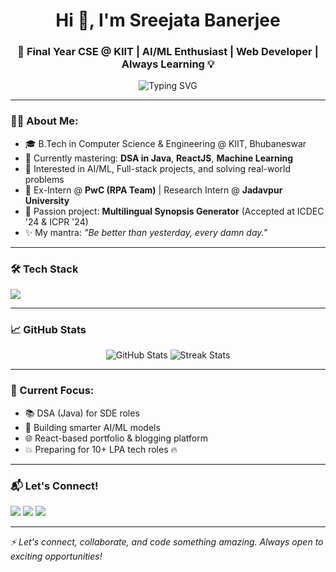 <h1 align="center">Hi 👋, I'm Sreejata Banerjee</h1>
<h3 align="center">🚀 Final Year CSE @ KIIT | AI/ML Enthusiast | Web Developer | Always Learning 💡</h3>

<p align="center">
  <img src="https://readme-typing-svg.demolab.com?font=Fira+Code&pause=1000&color=F76989&center=true&vCenter=true&width=435&lines=Code.+Create.+Conquer.;Passionate+about+AI%2FML+%26+Web+Development;Growth+Mindset+on+beast+mode+%F0%9F%94%A5" alt="Typing SVG" />
</p>

---

### 👩‍💻 About Me:
- 🎓 B.Tech in Computer Science & Engineering @ KIIT, Bhubaneswar
- 🌱 Currently mastering: **DSA in Java**, **ReactJS**, **Machine Learning**
- 🧠 Interested in AI/ML, Full-stack projects, and solving real-world problems
- 💼 Ex-Intern @ **PwC (RPA Team)** | Research Intern @ **Jadavpur University**
- 📌 Passion project: **Multilingual Synopsis Generator** (Accepted at ICDEC '24 & ICPR '24)
- ✨ My mantra: *"Be better than yesterday, every damn day."*

---

### 🛠️ Tech Stack
<p align="left">
  <img src="https://skillicons.dev/icons?i=python,java,cpp,html,css,js,react,flask,mysql,mongodb,git,github,linux,figma" />
</p>

---

### 📈 GitHub Stats
<p align="center">
  <img src="https://github-readme-stats.vercel.app/api?username=sreejatabanerjee&show_icons=true&theme=radical" alt="GitHub Stats" />
  <img src="https://github-readme-streak-stats.herokuapp.com/?user=sreejatabanerjee&theme=radical" alt="Streak Stats" />
</p>

---

### 🧠 Current Focus:
- 📚 DSA (Java) for SDE roles
- 🤖 Building smarter AI/ML models
- 🌐 React-based portfolio & blogging platform
- 💥 Preparing for 10+ LPA tech roles 🔥

---

### 📬 Let's Connect!
<p align="left">
  <a href="mailto:sreejata.banerjee.01@gmail.com"><img src="https://img.shields.io/badge/Gmail-D14836?style=for-the-badge&logo=gmail&logoColor=white"/></a>
  <a href="https://www.linkedin.com/in/sreejatabanerjee/"><img src="https://img.shields.io/badge/LinkedIn-blue?style=for-the-badge&logo=linkedin&logoColor=white"/></a>
  <a href="https://instagram.com/s.r.e.e.j.a.t.a"><img src="https://img.shields.io/badge/Instagram-E4405F?style=for-the-badge&logo=instagram&logoColor=white"/></a>
</p>

---

*⚡ Let's connect, collaborate, and code something amazing. Always open to exciting opportunities!*
